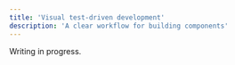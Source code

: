 ```yaml
---
title: 'Visual test-driven development'
description: 'A clear workflow for building components'
---
```


Writing in progress.
